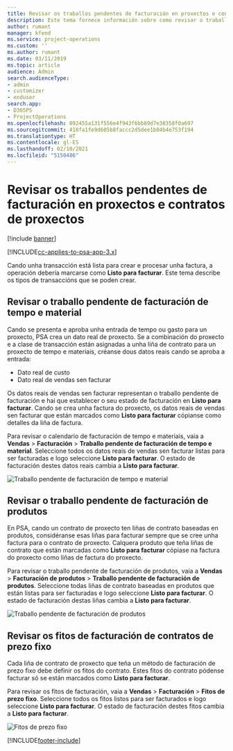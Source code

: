 ```yaml
---
title: Revisar os traballos pendentes de facturación en proxectos e contratos de proxectos
description: Este tema fornece información sobre como revisar o traballo pendente de facturación de tempo, gasto e produtos e como marcalos como listos para a facturación.
author: rumant
manager: kfend
ms.service: project-operations
ms.custom: ''
ms.author: rumant
ms.date: 03/11/2019
ms.topic: article
audience: Admin
search.audienceType:
- admin
- customizer
- enduser
search.app:
- D365PS
- ProjectOperations
ms.openlocfilehash: 092455a131f556e4f943f6bb89d7e38358f0a697
ms.sourcegitcommit: 418fa1fe9d605b8faccc2d5dee1b04b4e753f194
ms.translationtype: HT
ms.contentlocale: gl-ES
ms.lasthandoff: 02/10/2021
ms.locfileid: "5150486"
---
```

# <a name="review-the-invoicing-backlog-on-projects-and-project-contracts"></a>Revisar os traballos pendentes de facturación en proxectos e contratos de proxectos

[!include [banner](../includes/psa-now-project-operations.md)]

[!INCLUDE[cc-applies-to-psa-app-3.x](../includes/cc-applies-to-psa-app-3x.md)]

Cando unha transacción está lista para crear e procesar unha factura, a operación debería marcarse como **Listo para facturar**. Este tema describe os tipos de transaccións que se poden crear.

## <a name="review-the-time-and-material-billing-backlog"></a>Revisar o traballo pendente de facturación de tempo e material

Cando se presenta e aproba unha entrada de tempo ou gasto para un proxecto, PSA crea un dato real de proxecto. Se a combinación do proxecto e a clase de transacción están asignadas a unha liña de contrato para un proxecto de tempo e materiais, créanse dous datos reais cando se aproba a entrada:

- Dato real de custo 
- Dato real de vendas sen facturar

Os datos reais de vendas sen facturar representan o traballo pendente de facturación e hai que establecer o seu estado de facturación en **Listo para facturar**. Cando se crea unha factura do proxecto, os datos reais de vendas sen facturar que están marcados como **Listo para facturar** cópianse como detalles da liña de factura.

Para revisar o calendario de facturación de tempo e materiais, vaia a **Vendas** \> **Facturación** \> **Traballo pendente de facturación de tempo e material**. Seleccione todos os datos reais de vendas sen facturar listas para ser facturadas e logo seleccione **Listo para facturar**. O estado de facturación destes datos reais cambia a **Listo para facturar**.

![Traballo pendente de facturación de tempo e material](media/TMBacklog.png)

## <a name="review-the-product-billing-backlog"></a>Revisar o traballo pendente de facturación de produtos

En PSA, cando un contrato de proxecto ten liñas de contrato baseadas en produtos, considéranse esas liñas para facturar sempre que se cree unha factura para o contrato de proxecto. Calquera produto que teña liñas de contrato que están marcadas como **Listo para facturar** cópiase na factura do proxecto como liñas de factura do proxecto.

Para revisar o traballo pendente de facturación de produtos, vaia a **Vendas** \> **Facturación de produtos** \> **Traballo pendente de facturación de produtos**. Seleccione todas liñas de contrato baseadas en produtos que están listas para ser facturadas e logo seleccione **Listo para facturar**. O estado de facturación destas liñas cambia a **Listo para facturar**.

![Traballo pendente de facturación de produtos](media/ProductBacklog.png)

## <a name="review-billing-milestones-on-fixed-price-contracts"></a>Revisar os fitos de facturación de contratos de prezo fixo

Cada liña de contrato de proxecto que teña un método de facturación de prezo fixo debe definir os fitos do contrato. Estes fitos do contrato pódense facturar só se están marcados como **Listo para facturar**. 

Para revisar os fitos de facturación, vaia a **Vendas** \> **Facturación** \> **Fitos de prezo fixo**. Seleccione todos os fitos listos para ser facturados e logo seleccione **Listo para facturar**. O estado de facturación destes fitos cambia a **Listo para facturar**.

![Fitos de prezo fixo](media/FPBacklog.png)


[!INCLUDE[footer-include](../includes/footer-banner.md)]